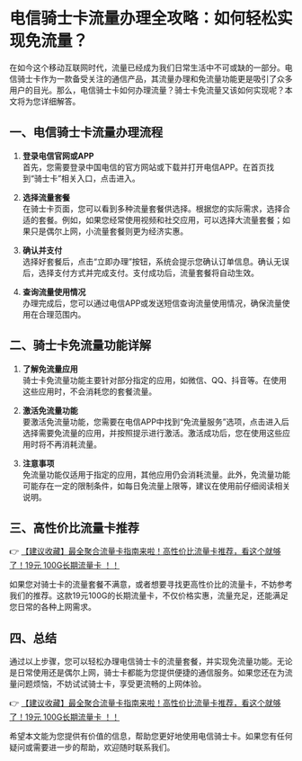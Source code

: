 # 电信骑士卡流量办理全攻略：如何轻松实现免流量？

在如今这个移动互联网时代，流量已经成为我们日常生活中不可或缺的一部分。电信骑士卡作为一款备受关注的通信产品，其流量办理和免流量功能更是吸引了众多用户的目光。那么，电信骑士卡如何办理流量？骑士卡免流量又该如何实现呢？本文将为您详细解答。

## 一、电信骑士卡流量办理流程

1. **登录电信官网或APP**  
   首先，您需要登录中国电信的官方网站或下载并打开电信APP。在首页找到“骑士卡”相关入口，点击进入。

2. **选择流量套餐**  
   在骑士卡页面，您可以看到多种流量套餐供选择。根据您的实际需求，选择合适的套餐。例如，如果您经常使用视频和社交应用，可以选择大流量套餐；如果只是偶尔上网，小流量套餐则更为经济实惠。

3. **确认并支付**  
   选择好套餐后，点击“立即办理”按钮，系统会提示您确认订单信息。确认无误后，选择支付方式并完成支付。支付成功后，流量套餐将自动生效。

4. **查询流量使用情况**  
   办理完成后，您可以通过电信APP或发送短信查询流量使用情况，确保流量使用在合理范围内。

## 二、骑士卡免流量功能详解

1. **了解免流量应用**  
   骑士卡免流量功能主要针对部分指定的应用，如微信、QQ、抖音等。在使用这些应用时，不会消耗您的套餐流量。

2. **激活免流量功能**  
   要激活免流量功能，您需要在电信APP中找到“免流量服务”选项，点击进入后选择需要免流量的应用，并按照提示进行激活。激活成功后，您在使用这些应用时将不再消耗流量。

3. **注意事项**  
   免流量功能仅适用于指定的应用，其他应用仍会消耗流量。此外，免流量功能可能存在一定的限制条件，如每日免流量上限等，建议在使用前仔细阅读相关说明。

## 三、高性价比流量卡推荐

👉 [【建议收藏】最全聚合流量卡指南来啦！高性价比流量卡推荐，看这个就够了！19元 100G长期流量卡 ！！](https://bit.ly/Liuliangka)

如果您对骑士卡的流量套餐不满意，或者想要寻找更高性价比的流量卡，不妨参考我们的推荐。这款19元100G的长期流量卡，不仅价格实惠，流量充足，还能满足您日常的各种上网需求。

## 四、总结

通过以上步骤，您可以轻松办理电信骑士卡的流量套餐，并实现免流量功能。无论是日常使用还是偶尔上网，骑士卡都能为您提供便捷的通信服务。如果您还在为流量问题烦恼，不妨试试骑士卡，享受更流畅的上网体验。

👉 [【建议收藏】最全聚合流量卡指南来啦！高性价比流量卡推荐，看这个就够了！19元 100G长期流量卡 ！！](https://bit.ly/Liuliangka)

希望本文能为您提供有价值的信息，帮助您更好地使用电信骑士卡。如果您有任何疑问或需要进一步的帮助，欢迎随时联系我们。